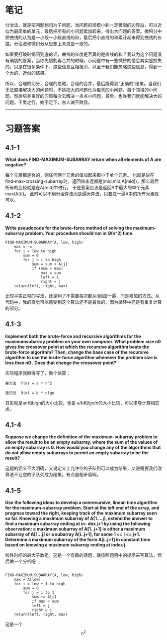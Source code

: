 笔记
===

分治法，就是把问题划归为子问题，当问题的规模小到一定极限的边界后，可以近似为最简单的单元，最后把所有的小问题累加起来，得出大问题的答案。微积分中把曲线的认为是一小段一小段直线的和，最后把小直线的和累计起来得到曲线的长度。分治法和微积分从思想上来说是一致的。

如果要打破砂锅问到底的话，曲线的长度是否真的是直线的和？我认为这个问题没有确切的答案，当你先切割再合并的时候，小问题中有一些微秒的信息其实是损失的，只是在很多条件下，这些信息互相抵消，以至于我们能忽略这些信息，得到一个大的、近似的结果。

所以，合理的切分，合理的忽略，合理的合并，最后能得到“正确的”结果。当我们无法直接解决大的问题时，不妨把大的问题化为每天的小问题，每个领域的小问题，然后培养良好的习惯每次去解决一点点小问题，最后，也许我们就能解决大的问题。千里之行，始于足下，古人诚不欺我。

***

习题答案
===
4.1-1
---
**What does FIND-MAXIMUM-SUBARRAY return when all elements of A are negative?**

每个元素都是负的，则任何两个元素的值加起来都小于单个元素。
也就是说在find-max-crossing-subarray时，返回值永远都是(mid,mid,A[mid])，那么最后所有的比较就是在A[mid]中进行。
于是答案应该是返回A中最大的单个元素max(A[i])。
此时可以不用分治算法而是遍历算法，只要过一遍A中的所有元素就可以。

4.1-2
---
**Write pseudocode for the brute-force method of solving the maximum-subarray
problem. Your procedure should run in Θ(n^2) time.**

```
FIND-MAXIMUM-SUBARRAY(A, low, high)
	max = -∞
	for i = low to high
    	sum = 0
    	for j = i to high
   			sum = sum + A[j]
  			if (sum > max)
            	max = sum
				left = i
				right = j
    return(left, right, max)
```

比较平实正常的写法，还是利了不需要每次都从i到j加一遍，而是累加的方式。从代码中，我的直觉可以感受到这个算法还不是最优的，因为循环中还是有重复计算的部分。

4.1-3
---
**Implement both the brute-force and recursive algorithms for the maximumsubarray problem on your own computer. What problem size n0 gives the crossover point at which the recursive algorithm beats the brute-force algorithm? Then, change the base case of the recursive algorithm to use the brute-force algorithm whenever the problem size is less than n0 . Does that change the crossover point?**

实际程序我懒得写了，做个估算：

```
暴力法  T(n) = a * n^2

递归法  R(n) = b * nlgn
```

其实就是an和blgn的大小比较，也是 a/b和lgn/n的大小比较，可以求导计算相交点。

4.1-4
---
**Suppose we change the definition of the maximum-subarray problem to allow the
result to be an empty subarray, where the sum of the values of an empty subarray is 0. How would you change any of the algorithms that do not allow empty
subarrays to permit an empty subarray to be the result?**

这题的涵义不大明确，又说定义上允许空的子队列可以成为结果，又说需要我们改算法不让空的子队列成为结果。有点自相矛盾啊。


4.1-5
---
**Use the following ideas to develop a nonrecursive, linear-time algorithm for the
maximum-subarray problem. Start at the left end of the array, and progress toward
the right, keeping track of the maximum subarray seen so far. Knowing a maximum
subarray of A[1....j], extend the answer to find a maximum subarray ending at in-
dex j+1 by using the following observation: a maximum subarray of A[1..j+1]
is either a maximum subarray of A[1...j]  or a subarray A[i..j+1], for some
1 <= i <= j+1. Determine a maximum subarray of the form A[i..j+1] in
constant time based on knowing a maximum subarray ending at index j .**

线性时间的最大子数组，这是一个有趣的话题，就按照题目中的提示来写算法，然后做一个分析吧


```

FIND-MAXIMUM-SUBARRAY(A, low, high)
	max = A[low]
	for i = low + 1 to high
	    sum = 0
    	for j = i to 1
            sum += A[j]
            if max < sum
            left = j
            right = i
    return(left, right, max)
```

这是一个$$n^2$$

